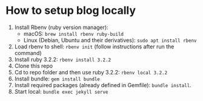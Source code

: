 # How to setup blog locally

1. Install Rbenv (ruby version manager):
    - macOS: `brew install rbenv ruby-build`
    - Linux (Debian, Ubuntu and their derivatives): `sudo apt install rbenv`
2. Load rbenv to shell: `rbenv init` (follow instructions after run the command)
3. Install ruby 3.2.2: `rbenv install 3.2.2`
4. Clone this repo
5. Cd to repo folder and then use ruby 3.2.2: `rbenv local 3.2.2`
6. Install bundle: `gem install bundle`
7. Install required packages (already defined in Gemfile): `bundle install`.
8. Start local: `bundle exec jekyll serve`

